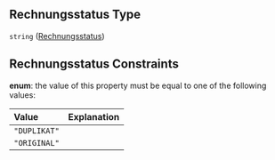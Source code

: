 ## Rechnungsstatus Type

`string` ([Rechnungsstatus](rechnungsstatus.md))

## Rechnungsstatus Constraints

**enum**: the value of this property must be equal to one of the following values:

| Value        | Explanation |
| :----------- | :---------- |
| `"DUPLIKAT"` |             |
| `"ORIGINAL"` |             |
